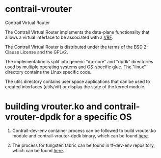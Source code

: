 # contrail-vrouter

Contrail Virtual Router

The Contrail Virtual Router implements the data-plane functionality that allows a virtual interface to be associated
with a [VRF](http://en.wikipedia.org/wiki/Virtual_Routing_and_Forwarding).

The Contrail Virtual Router is distributed under the terms of the BSD 2-Clause License and the GPLv2.

The implementation is split into generic "dp-core" and "dpdk" directories used by
multiple operating systems and OS-specific glue. The "linux" directory contains the
Linux specific code.

The utils directory contains user space applications that can be used
to created interfaces (utils/vif) or display the state of the kernel
module.

# building vrouter.ko and contrail-vrouter-dpdk for a specific OS

1. Contrail-dev-env container process can be followed to build vrouter.ko module and
contrail-vrouter-dpdk binary, which can be found [here](https://github.com/Juniper/contrail-dev-env).

2. The process for tungsten fabric can be found in tf-dev-env repository, which can be found
[here](https://github.com/tungstenfabric/tf-dev-env).


